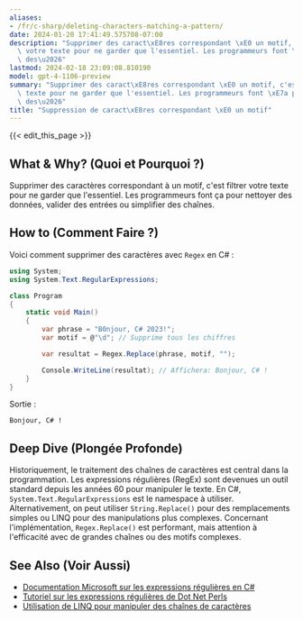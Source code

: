 ```yaml
---
aliases:
- /fr/c-sharp/deleting-characters-matching-a-pattern/
date: 2024-01-20 17:41:49.575708-07:00
description: "Supprimer des caract\xE8res correspondant \xE0 un motif, c'est filtrer\
  \ votre texte pour ne garder que l'essentiel. Les programmeurs font \xE7a pour nettoyer\
  \ des\u2026"
lastmod: 2024-02-18 23:09:08.810190
model: gpt-4-1106-preview
summary: "Supprimer des caract\xE8res correspondant \xE0 un motif, c'est filtrer votre\
  \ texte pour ne garder que l'essentiel. Les programmeurs font \xE7a pour nettoyer\
  \ des\u2026"
title: "Suppression de caract\xE8res correspondant \xE0 un motif"
---
```


{{< edit_this_page >}}

## What & Why? (Quoi et Pourquoi ?)
Supprimer des caractères correspondant à un motif, c'est filtrer votre texte pour ne garder que l'essentiel. Les programmeurs font ça pour nettoyer des données, valider des entrées ou simplifier des chaînes.

## How to (Comment Faire ?)
Voici comment supprimer des caractères avec `Regex` en C# :

```C#
using System;
using System.Text.RegularExpressions;

class Program
{
    static void Main()
    {
        var phrase = "B0njour, C# 2023!";
        var motif = @"\d"; // Supprime tous les chiffres

        var resultat = Regex.Replace(phrase, motif, "");

        Console.WriteLine(resultat); // Affichera: Bonjour, C# !
    }
}
```
Sortie :
```
Bonjour, C# !
```

## Deep Dive (Plongée Profonde)
Historiquement, le traitement des chaînes de caractères est central dans la programmation. Les expressions régulières (RegEx) sont devenues un outil standard depuis les années 60 pour manipuler le texte. En C#, `System.Text.RegularExpressions` est le namespace à utiliser. Alternativement, on peut utiliser `String.Replace()` pour des remplacements simples ou LINQ pour des manipulations plus complexes. Concernant l'implémentation, `Regex.Replace()` est performant, mais attention à l'efficacité avec de grandes chaînes ou des motifs complexes.

## See Also (Voir Aussi)
- [Documentation Microsoft sur les expressions régulières en C#](https://docs.microsoft.com/fr-fr/dotnet/standard/base-types/regular-expressions)
- [Tutoriel sur les expressions régulières de Dot Net Perls](https://www.dotnetperls.com/regex)
- [Utilisation de LINQ pour manipuler des chaînes de caractères](https://docs.microsoft.com/fr-fr/dotnet/csharp/programming-guide/concepts/linq/)
